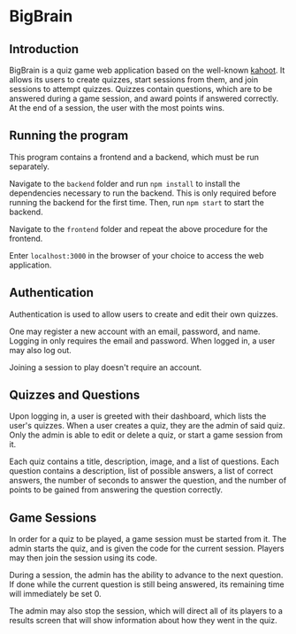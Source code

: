 # BigBrain

## Introduction

BigBrain is a quiz game web application based on the well-known [kahoot](https://kahoot.com/). It allows its users to create quizzes, start sessions from them, and join sessions to attempt quizzes. Quizzes contain questions, which are to be answered during a game session, and award points if answered correctly. At the end of a session, the user with the most points wins.

## Running the program

This program contains a frontend and a backend, which must be run separately.

Navigate to the `backend` folder and run `npm install` to install the dependencies necessary to run the backend. This is only required before running the backend for the first time. Then, run `npm start` to start the backend.

Navigate to the `frontend` folder and repeat the above procedure for the frontend.

Enter `localhost:3000` in the browser of your choice to access the web application.

## Authentication

Authentication is used to allow users to create and edit their own quizzes.

One may register a new account with an email, password, and name. Logging in only requires the email and password. When logged in, a user may also log out.

Joining a session to play doesn't require an account.

## Quizzes and Questions

Upon logging in, a user is greeted with their dashboard, which lists the user's quizzes. When a user creates a quiz, they are the admin of said quiz. Only the admin is able to edit or delete a quiz, or start a game session from it.

Each quiz contains a title, description, image, and a list of questions. Each question contains a description, list of possible answers, a list of correct answers, the number of seconds to answer the question, and the number of points to be gained from answering the question correctly.

## Game Sessions

In order for a quiz to be played, a game session must be started from it. The admin starts the quiz, and is given the code for the current session. Players may then join the session using its code.

During a session, the admin has the ability to advance to the next question. If done while the current question is still being answered, its remaining time will immediately be set 0.

The admin may also stop the session, which will direct all of its players to a results screen that will show information about how they went in the quiz.
